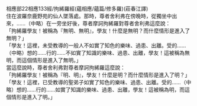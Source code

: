 相應部22相應133經/拘絺羅經(蘊相應/蘊篇/修多羅)(莊春江譯)  
住在波羅奈鹿野苑的仙人墜落處。那時，尊者舍利弗在傍晚時，從獨坐中出來，……（中略）在一旁坐好後，尊者摩訶拘絺羅對尊者舍利弗這麼說：  
「拘絺羅學友！被稱為『無明、無明』，學友！什麼是無明？而什麼情形是進入了無明？」  
「學友！這裡，未受教導的一般人不如實了知色的樂味、過患、出離。受的……（中略）想的……行的……不如實了知識的樂味、過患、出離，學友！這被稱為無明，而這個情形是進入了無明。」  
當這麼說時，尊者舍利弗對尊者摩訶拘絺羅這麼說：  
「拘絺羅學友！被稱為『明、明』，學友！什麼是明？而什麼情形是進入了明？」  
「學友！這裡，已受教導的聖弟子如實了知色的樂味、過患、出離。受的……（中略）想的……行的……如實了知識的樂味、過患、出離，學友！這被稱為明，而這個情形是進入了明。」  
  
  
